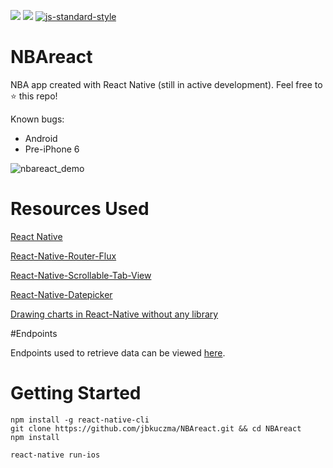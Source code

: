 ![](https://img.shields.io/github/issues/jbkuczma/NBAreact.svg?style=flat-square)
![](https://david-dm.org/jbkuczma/NBAreact.svg)
[![js-standard-style](https://img.shields.io/badge/code%20style-standard-brightgreen.svg?style=flat-square)](http://standardjs.com/)
# NBAreact
NBA app created with React Native (still in active development). Feel free to ⭐ this repo!

Known bugs:

* Android
* Pre-iPhone 6

![nbareact_demo](https://github.com/jbkuczma/NBAreact/blob/master/NBAreact.gif)

# Resources Used
[React Native](https://github.com/facebook/react-native)

[React-Native-Router-Flux](https://github.com/aksonov/react-native-router-flux)

[React-Native-Scrollable-Tab-View](https://github.com/skv-headless/react-native-scrollable-tab-view)

[React-Native-Datepicker](https://github.com/xgfe/react-native-datepicker)

[Drawing charts in React-Native without any library](https://medium.com/@wwayne_me/let-s-drawing-charts-in-react-native-without-any-library-4c20ba38d8ab#.omrlj0xpx)

#Endpoints

Endpoints used to retrieve data can be viewed [here](https://github.com/jbkuczma/NBAreact/blob/master/ENDPOINTS.md).

# Getting Started

    npm install -g react-native-cli
    git clone https://github.com/jbkuczma/NBAreact.git && cd NBAreact
    npm install

    react-native run-ios
